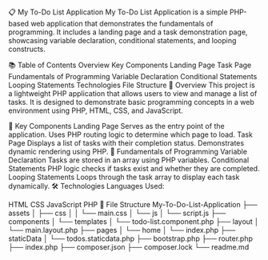📋 My To-Do List Application
My To-Do List Application is a simple PHP-based web application that demonstrates the fundamentals of programming. It includes a landing page and a task demonstration page, showcasing variable declaration, conditional statements, and looping constructs.

📚 Table of Contents
Overview
Key Components
Landing Page
Task Page
Fundamentals of Programming
Variable Declaration
Conditional Statements
Looping Statements
Technologies
File Structure
🧾 Overview
This project is a lightweight PHP application that allows users to view and manage a list of tasks. It is designed to demonstrate basic programming concepts in a web environment using PHP, HTML, CSS, and JavaScript.

🧩 Key Components
Landing Page
Serves as the entry point of the application.
Uses PHP routing logic to determine which page to load.
Task Page
Displays a list of tasks with their completion status.
Demonstrates dynamic rendering using PHP.
🧠 Fundamentals of Programming
Variable Declaration
Tasks are stored in an array using PHP variables.
Conditional Statements
PHP logic checks if tasks exist and whether they are completed.
Looping Statements
Loops through the task array to display each task dynamically.
🛠️ Technologies
Languages Used:

HTML
CSS
JavaScript
PHP
📁 File Structure
My-To-Do-List-Application
├── assets
│   ├── css
│   │   └── main.css
│   └── js
│       └── script.js
├── components
│   └── templates
│       └── todo-list.component.php
├── layout
│   └── main.layout.php
├── pages
│   └── home
│       └── index.php
├── staticData
│   └── todos.staticdata.php
├── bootstrap.php
├── router.php
├── index.php
├── composer.json
├── composer.lock
└── readme.md
